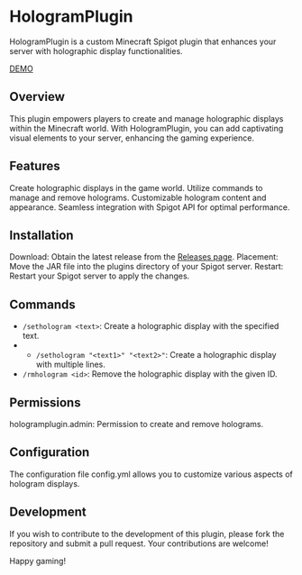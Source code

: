 # HologramPlugin

HologramPlugin is a custom Minecraft Spigot plugin that enhances your server with holographic display functionalities.

[DEMO](https://www.youtube.com/watch?v=CPptjQ2Ornw)

## Overview

This plugin empowers players to create and manage holographic displays within the Minecraft world. With HologramPlugin, you can add captivating visual elements to your server, enhancing the gaming experience.

## Features

Create holographic displays in the game world.
Utilize commands to manage and remove holograms.
Customizable hologram content and appearance.
Seamless integration with Spigot API for optimal performance.

## Installation

Download: Obtain the latest release from the [Releases page](https://github.com/di4m0nds/hologramplugin-mc/releases).
Placement: Move the JAR file into the plugins directory of your Spigot server.
Restart: Restart your Spigot server to apply the changes.

## Commands

- `/sethologram <text>`: Create a holographic display with the specified text.
- - `/sethologram "<text1>" "<text2>"`: Create a holographic display with multiple lines.
- `/rmhologram <id>`: Remove the holographic display with the given ID.

## Permissions

hologramplugin.admin: Permission to create and remove holograms.

## Configuration

The configuration file config.yml allows you to customize various aspects of hologram displays.

## Development

If you wish to contribute to the development of this plugin, please fork the repository and submit a pull request. Your contributions are welcome!

Happy gaming!
